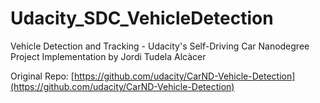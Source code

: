 # Udacity_SDC_VehicleDetection
Vehicle Detection and Tracking - Udacity's Self-Driving Car Nanodegree Project
Implementation by Jordi Tudela Alcàcer

Original Repo: [https://github.com/udacity/CarND-Vehicle-Detection](https://github.com/udacity/CarND-Vehicle-Detection)